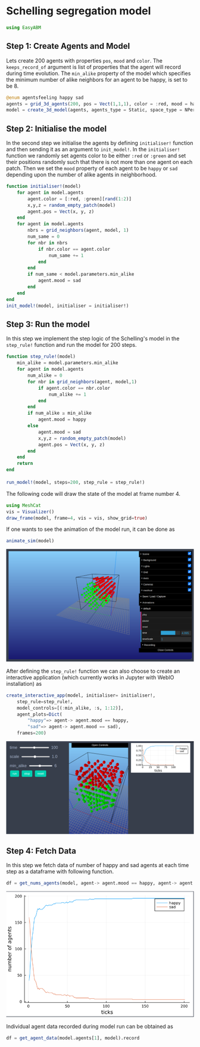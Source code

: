 
# Schelling segregation model

```julia
using EasyABM
```

## Step 1: Create Agents and Model

Lets create 200 agents with properties `pos`, `mood` and `color`. The `keeps_record_of` argument is list of properties that the agent will record during time evolution. The `min_alike` property of the model which specifies the minimum number of alike neighbors for an agent to be happy, is set to be 8. 

```julia
@enum agentsfeeling happy sad
agents = grid_3d_agents(200, pos = Vect(1,1,1), color = :red, mood = happy, keeps_record_of=[:pos, :mood])
model = create_3d_model(agents, agents_type = Static, space_type = NPeriodic, size = (7,7,7), min_alike = 8)
```

## Step 2: Initialise the model

In the second step we initialise the agents by defining `initialiser!` function and then sending it as an argument to `init_model!`. In the `initialiser!` function we randomly set agents color to be either `:red` or `:green` and set their positions randomly such that there is not more than one agent on each patch. Then we set the `mood` property of each agent to be `happy` or `sad` depending upon the number of alike agents in neighborhood. 


```julia
function initialiser!(model)
    for agent in model.agents
        agent.color = [:red, :green][rand(1:2)]
        x,y,z = random_empty_patch(model) 
        agent.pos = Vect(x, y, z)     
    end    
    for agent in model.agents
        nbrs = grid_neighbors(agent, model, 1)
        num_same = 0
        for nbr in nbrs
            if nbr.color == agent.color
                num_same += 1
            end
        end
        if num_same < model.parameters.min_alike
            agent.mood = sad
        end
    end
end
init_model!(model, initialiser = initialiser!)
```

## Step 3: Run the model

In this step we implement the step logic of the Schelling's model in the `step_rule!` function and run the model for 200 steps. 



```julia
function step_rule!(model)
    min_alike = model.parameters.min_alike
    for agent in model.agents
        num_alike = 0
        for nbr in grid_neighbors(agent, model,1)
            if agent.color == nbr.color
                num_alike += 1
            end
        end
        if num_alike ≥ min_alike
            agent.mood = happy
        else
            agent.mood = sad
            x,y,z = random_empty_patch(model) 
            agent.pos = Vect(x, y, z)
        end
    end
    return
end

run_model!(model, steps=200, step_rule = step_rule!)
```

The following code will draw the state of the model at frame number 4. 

```julia
using MeshCat
vis = Visualizer()
draw_frame(model, frame=4, vis = vis, show_grid=true)
```

If one wants to see the animation of the model run, it can be done as 

```julia
animate_sim(model)
```

![png](assets/Schelling3D/Schelling3DAnim1.png)


After defining the `step_rule!` function we can also choose to create an interactive application (which currently works in Jupyter with WebIO installation) as 

```julia
create_interactive_app(model, initialiser= initialiser!,
    step_rule=step_rule!,
    model_controls=[(:min_alike, :s, 1:12)], 
    agent_plots=Dict(
        "happy"=> agent-> agent.mood == happy, 
        "sad"=> agent-> agent.mood == sad),
    frames=200)  

```

![png](assets/Schelling3D/Schelling3DIntApp.png)




## Step 4: Fetch Data 

In this step we fetch data of number of happy and sad agents at each time step as a dataframe with following function. 

```julia
df = get_nums_agents(model, agent-> agent.mood == happy, agent-> agent.mood == sad,labels=["happy","sad"], plot_result=true)
```

![png](assets/Schelling3D/Schelling3DPlot1.png)


Individual agent data recorded during model run can be obtained as 

```julia
df = get_agent_data(model.agents[1], model).record
```
    



